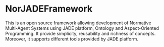 # NorJADEFramework
This is an open source framework allowing development of Normative Multi-Agent Systems using JADE platform, Ontology and Aspect-Oriented Programming. It provide simplicity, reusability and richness of concepts. Moreover, it supports different tools provided by JADE platform. 
